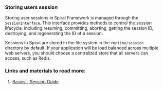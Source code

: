 ### Storing users session

Storing user sessions in Spiral Framework is managed through the `SessionInterface`. This interface provides methods to control the session lifecycle, including resuming, committing, aborting, getting the session ID, destroying, and regenerating the ID of a session.

Sessions in Spiral are stored in the file system in the `runtime/session` directory by default. If your application will be load balanced across multiple web servers, you should choose a centralized store that all servers can access, such as Redis.

### Links and materials to read more:
1. [Basics - Session Guide](https://spiral.dev/docs/basics-session/current/en)

